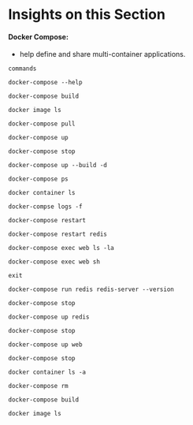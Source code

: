 # Insights on this Section
#### Docker Compose:
- help define and share multi-container applications.

`commands`
```
docker-compose --help

docker-compose build

docker image ls

docker-compose pull

docker-compose up

docker-compose stop

docker-compose up --build -d

docker-compose ps

docker container ls

docker-compse logs -f

docker-compose restart

docker-compose restart redis

docker-compose exec web ls -la

docker-compose exec web sh

exit

docker-compose run redis redis-server --version

docker-compose stop

docker-compose up redis

docker-compose stop

docker-compose up web

docker-compose stop

docker container ls -a

docker-compose rm

docker-compose build

docker image ls
```
